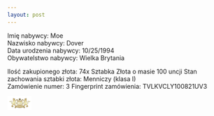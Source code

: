 ```yaml
---
layout: post
---
```


Imię nabywcy: Moe  
Nazwisko nabywcy: Dover  
Data urodzenia nabywcy: 10/25/1994  
Obywatelstwo nabywcy: Wielka Brytania

Ilość zakupionego złota: 74x Sztabka Złota o masie 100 uncji
Stan zachowania sztabki złota: Menniczy (klasa I)  
Zamówienie numer: 3
Fingerprint zamówienia: TVLKVCLY100821UV3

![pic](/media/pic.png)
